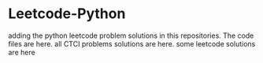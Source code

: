 # Leetcode-Python
adding the python leetcode problem solutions in this repositories. 
The code files are here.
all CTCI problems solutions are here.
some leetcode solutions are here




























































































































































































































































































































































































































































































































































































































































































































































































































































